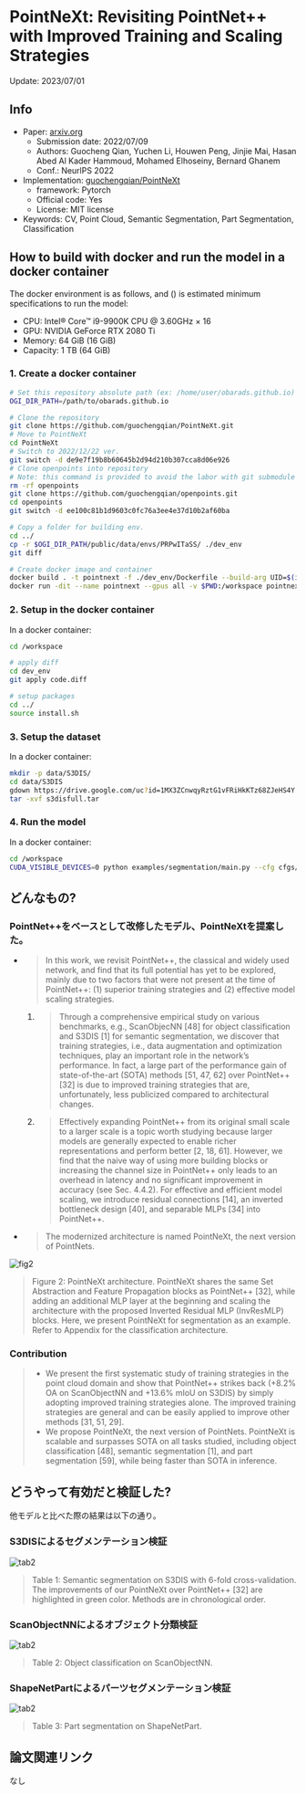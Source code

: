 # PointNeXt: Revisiting PointNet++ with Improved Training and Scaling Strategies

Update: 2023/07/01

## Info
- Paper: [arxiv.org](https://arxiv.org/abs/2206.04670)
  - Submission date: 2022/07/09
  - Authors: Guocheng Qian, Yuchen Li, Houwen Peng, Jinjie Mai, Hasan Abed Al Kader Hammoud, Mohamed Elhoseiny, Bernard Ghanem
  - Conf.: NeurlPS 2022
- Implementation: [guochengqian/PointNeXt](https://github.com/guochengqian/PointNeXt)
  - framework: Pytorch
  - Official code: Yes
  - License: MIT license
- Keywords: CV, Point Cloud, Semantic Segmentation, Part Segmentation, Classification

## How to build with docker and run the model in a docker container
The docker environment is as follows, and () is estimated minimum specifications to run the model:
- CPU: Intel® Core™ i9-9900K CPU @ 3.60GHz × 16 
- GPU: NVIDIA GeForce RTX 2080 Ti
- Memory: 64 GiB (16 GiB)
- Capacity: 1 TB (64 GiB)

### 1. Create a docker container
```bash
# Set this repository absolute path (ex: /home/user/obarads.github.io)
OGI_DIR_PATH=/path/to/obarads.github.io

# Clone the repository
git clone https://github.com/guochengqian/PointNeXt.git
# Move to PointNeXt
cd PointNeXt
# Switch to 2022/12/22 ver.
git switch -d de9e7f19b8b60645b2d94d210b307cca8d06e926
# Clone openpoints into repository
# Note: this command is provided to avoid the labor with git submodule and ssh.
rm -rf openpoints
git clone https://github.com/guochengqian/openpoints.git
cd openpoints
git switch -d ee100c81b1d9603c0fc76a3ee4e37d10b2af60ba

# Copy a folder for building env.
cd ../
cp -r $OGI_DIR_PATH/public/data/envs/PRPwITaSS/ ./dev_env
git diff 

# Create docker image and container
docker build . -t pointnext -f ./dev_env/Dockerfile --build-arg UID=$(id -u) --build-arg GID=$(id -g)
docker run -dit --name pointnext --gpus all -v $PWD:/workspace pointnext
```

### 2. Setup in the docker container
In a docker container:
```bash
cd /workspace

# apply diff
cd dev_env
git apply code.diff

# setup packages
cd ../
source install.sh
```

### 3. Setup the dataset
In a docker container:
```bash
mkdir -p data/S3DIS/
cd data/S3DIS
gdown https://drive.google.com/uc?id=1MX3ZCnwqyRztG1vFRiHkKTz68ZJeHS4Y
tar -xvf s3disfull.tar
```

### 4. Run the model
In a docker container:
```bash
cd /workspace
CUDA_VISIBLE_DEVICES=0 python examples/segmentation/main.py --cfg cfgs/s3dis/pointnext-s.yaml --batch_size 16
```

## どんなもの?
### PointNet++をベースとして改修したモデル、PointNeXtを提案した。
- > In this work, we revisit PointNet++, the classical and widely used network, and find that its full potential has yet to be explored, mainly due to two factors that were not present at the time of PointNet++: (1) superior training strategies and (2) effective model scaling strategies.
  1. > Through a comprehensive empirical study on various benchmarks, e.g., ScanObjecNN [48] for object classification and S3DIS [1] for semantic segmentation, we discover that training strategies, i.e., data augmentation and optimization techniques, play an important role in the network’s performance. In fact, a large part of the performance gain of state-of-the-art (SOTA) methods [51, 47, 62] over PointNet++ [32] is due to improved training strategies that are, unfortunately, less publicized compared to architectural changes.
  2.  > Effectively expanding PointNet++ from its original small scale to a larger scale is a topic worth studying because larger models are generally expected to enable richer representations and perform better [2, 18, 61]. However, we find that the naive way of using more building blocks or increasing the channel size in PointNet++ only leads to an overhead in latency and no significant improvement in accuracy (see Sec. 4.4.2). For effective and efficient model scaling, we introduce residual connections [14], an inverted bottleneck design [40], and separable MLPs [34] into PointNet++.
- > The modernized architecture is named PointNeXt, the next version of PointNets. 

![fig2](img/PRPwITaSS/fig2.png)

> Figure 2: PointNeXt architecture. PointNeXt shares the same Set Abstraction and Feature Propagation blocks as PointNet++ [32], while adding an additional MLP layer at the beginning and scaling the architecture with the proposed Inverted Residual MLP (InvResMLP) blocks. Here, we present PointNeXt for segmentation as an example. Refer to Appendix for the classification architecture.

### Contribution
> - We present the first systematic study of training strategies in the point cloud domain and show that PointNet++ strikes back (+8.2% OA on ScanObjectNN and +13.6% mIoU on S3DIS) by simply adopting improved training strategies alone. The improved training strategies are general and can be easily applied to improve other methods [31, 51, 29].
> - We propose PointNeXt, the next version of PointNets. PointNeXt is scalable and surpasses SOTA on all tasks studied, including object classification [48], semantic segmentation [1], and part segmentation [59], while being faster than SOTA in inference.

## どうやって有効だと検証した?
他モデルと比べた際の結果は以下の通り。

### S3DISによるセグメンテーション検証
![tab2](img/PRPwITaSS/tab1.png)

> Table 1: Semantic segmentation on S3DIS with 6-fold cross-validation. The improvements of our PointNeXt over PointNet++ [32] are highlighted in green color. Methods are in chronological order.

### ScanObjectNNによるオブジェクト分類検証
![tab2](img/PRPwITaSS/tab2.png)

> Table 2: Object classification on ScanObjectNN.

### ShapeNetPartによるパーツセグメンテーション検証
![tab2](img/PRPwITaSS/tab3.png)

> Table 3: Part segmentation on ShapeNetPart.

## 論文関連リンク
なし
